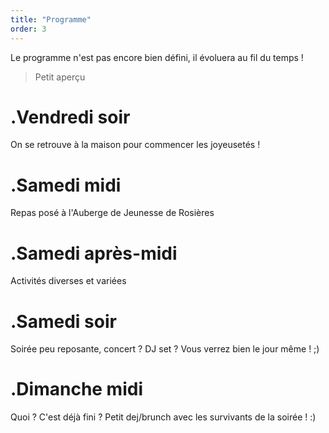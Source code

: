 ```yaml
---
title: "Programme"
order: 3
---
```

Le programme n'est pas encore bien défini, il évoluera au fil du temps !

> Petit aperçu 

# .Vendredi soir 

On se retrouve à la maison pour commencer les joyeusetés !

# .Samedi midi

Repas posé à l'Auberge de Jeunesse de Rosières

# .Samedi après-midi

Activités diverses et variées

# .Samedi soir

Soirée peu reposante, concert ? DJ set ? Vous verrez bien le jour même ! ;)

# .Dimanche midi

Quoi ? C'est déjà fini ? Petit dej/brunch avec les survivants de la soirée ! :) 